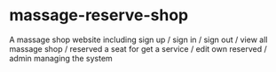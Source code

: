# massage-reserve-shop
A massage shop website including sign up / sign in / sign out / view all massage shop / reserved a seat for get a service / edit own reserved / admin managing the system
